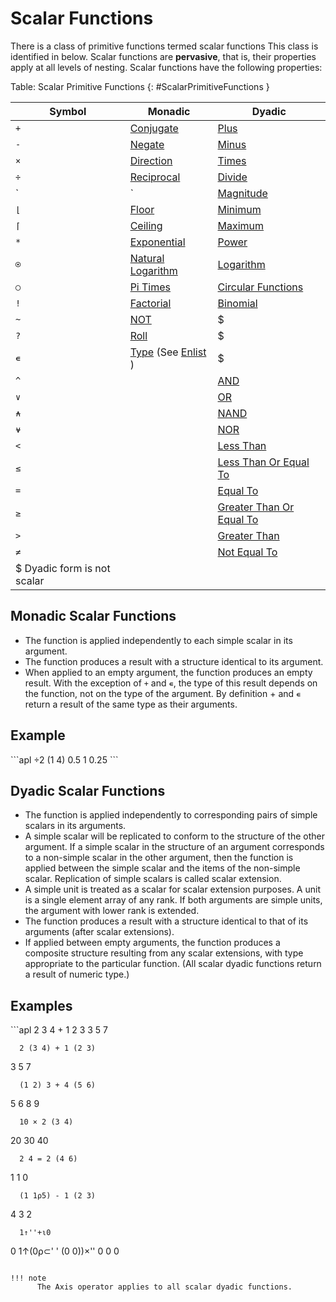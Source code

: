 <h1 class="heading"><span class="name">Scalar Functions</span></h1>

There is a class of primitive functions termed scalar functions This class is identified in [](#ScalarPrimitiveFunctions) below. Scalar functions are **pervasive**, that is, their properties apply at all levels of nesting. Scalar functions have the following properties:

Table: Scalar Primitive Functions {: #ScalarPrimitiveFunctions }

|Symbol|Monadic|Dyadic|
|---|---|---|
|`+`|[Conjugate](conjugate.md)|[Plus](plus.md)|
|`-`|[Negate](negate.md)|[Minus](minus.md)|
|`×`|[Direction](direction.md)|[Times](times.md)|
|`÷`|[Reciprocal](reciprocal.md)|[Divide](divide.md)|
|`|`|[Magnitude](magnitude.md)|[Residue](residue.md)|
|`⌊`|[Floor](floor.md)|[Minimum](minimum.md)|
|`⌈`|[Ceiling](ceiling.md)|[Maximum](maximum.md)|
|`*`|[Exponential](exponential.md)|[Power](power.md)|
|`⍟`|[Natural Logarithm](natural-logarithm.md)|[Logarithm](logarithm.md)|
|`○`|[Pi Times](pi-times.md)|[Circular Functions](circular-functions.md)|
|`!`|[Factorial](factorial.md)|[Binomial](binomial.md)|
|`~`|[NOT](not.md)|$|
|`?`|[Roll](roll.md)|$|
|`∊`|[Type](type.md) (See [Enlist](enlist.md) )|$|
|`^`|&nbsp;|[AND](lowest-common-multiple-and.md)|
|`∨`|&nbsp;|[OR](greatest-common-divisor-or.md)|
|`⍲`|&nbsp;|[NAND](nand.md)|
|`⍱`|&nbsp;|[NOR](nor.md)|
|`<`|&nbsp;|[Less Than](less-than.md)|
|`≤`|&nbsp;|[Less Than Or Equal To](less-than-or-equal-to.md)|
|`=`|&nbsp;|[Equal To](equal-to.md)|
|`≥`|&nbsp;|[Greater Than Or Equal To](greater-than-or-equal-to.md)|
|`>`|&nbsp;|[Greater Than](greater-than.md)|
|`≠`|&nbsp;|[Not Equal To](not-equal-to.md)|
|$ Dyadic form is not scalar|||

## Monadic Scalar Functions

- The function is applied independently to each simple scalar in its argument.
- The function produces a result with a structure identical to its argument.
- When applied to an empty argument, the function produces an empty result.  With the exception of `+` and `∊`, the type of this result depends on the function, not on the type of the argument. By definition + and `∊` return a result of the same type as their arguments.

<h2 class="example">Example</h2>
```apl
      ÷2 (1 4)
0.5  1 0.25
```

## Dyadic Scalar Functions

- The function is applied independently to corresponding pairs of simple scalars in its arguments.
- A simple scalar will be replicated to conform to the structure of the other argument.  If a simple scalar in the structure of an argument corresponds to a non-simple scalar in the other argument, then the function is applied between the simple scalar and the items of the non-simple scalar.  Replication of simple scalars is called scalar extension.
- A simple unit is treated as a scalar for scalar extension purposes.  A unit is a single element array of any rank.  If both arguments are simple units, the argument with lower rank is extended.
- The function produces a result with a structure identical to that of its arguments (after scalar extensions).
- If applied between empty arguments, the function produces a composite structure resulting from any scalar extensions, with type appropriate to the particular function. (All scalar dyadic functions return a result of numeric type.)

<h2 class="example">Examples</h2>
```apl
      2 3 4 + 1 2 3
3 5 7
 
      2 (3 4) + 1 (2 3)
3  5 7
 
      (1 2) 3 + 4 (5 6)
 5 6  8 9

      10 × 2 (3 4)
20  30 40
 
      2 4 = 2 (4 6)
1  1 0

      (1 1⍴5) - 1 (2 3)
4  3 2

      1↑''+⍳0
0
       1↑(0⍴⊂' ' (0 0))×''
0  0 0
```

!!! note 
      The Axis operator applies to all scalar dyadic functions.
